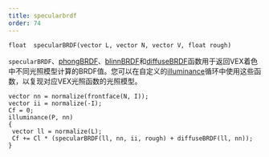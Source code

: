 ```yaml
---
title: specularbrdf
order: 74
---
```


`float  specularBRDF(vector L, vector N, vector V, float rough)`

`specularBRDF`、[phongBRDF](phongBRDF.html)、[blinnBRDF](blinnBRDF.html)和[diffuseBRDF](diffuseBRDF.html)函数用于返回VEX着色中不同光照模型计算的BRDF值。您可以在自定义的[illuminance](./illuminance "遍历场景中所有光源，为每个光源调用光照着色器来设置Cl和L全局变量。")循环中使用这些函数，以复现对应VEX光照函数的光照模型。

```vex
vector nn = normalize(frontface(N, I));
vector ii = normalize(-I);
Cf = 0;
illuminance(P, nn)
{
 vector ll = normalize(L);
 Cf += Cl * (specularBRDF(ll, nn, ii, rough) + diffuseBRDF(ll, nn));
}
```
